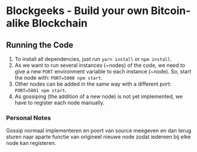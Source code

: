 # Blockgeeks - Build your own Bitcoin-alike Blockchain

## Running the Code
1. To install all dependencies, just run `yarn install` or `npm install`.
2. As we want to run several instances (~nodes) of the code, we need to give a new `PORT` environment variable to each instance (~node). So, start the node with: `PORT=5000 npm start`.
3. Other nodes can be added in the same way with a different port: `PORT=5001 npm start`.
4. As gossiping (the addition of a new node) is not yet implemented, we have to register each node manually.


### Personal Notes
Gossip normaal implementeren en poort van source meegeven en dan terug sturen naar aparte functie van origineel nieuwe node zodat iedereen bij elke node kan registeren.
